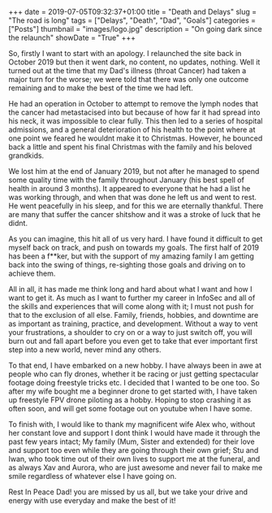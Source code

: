 +++
date = 2019-07-05T09:32:37+01:00
title = "Death and Delays"
slug = "The road is long"
tags = ["Delays", "Death", "Dad", "Goals"]
categories = ["Posts"]
thumbnail = "images/logo.jpg"
description = "On going dark since the relaunch"
showDate = "True"
+++

So, firstly I want to start with an apology. I relaunched the site back in October 2019 but then it went dark, no content, no updates, nothing. Well it turned out at the time that my Dad's illness (throat Cancer) had taken a major turn for the worse; we were told that there was only one outcome remaining and to make the best of the time we had left.

He had an operation in October to attempt to remove the lymph nodes that the cancer had metastacised into but because of how far it had spread into his neck, it was impossible to clear fully. This then led to a series of hospital admissions, and a general deterioration of his health to the point where at one point we feared he wouldnt make it to Christmas. However, he bounced back a little and spent his final Christmas with the family and his beloved grandkids.

We lost him at the end of January 2019, but not after he managed to spend some quality time with the family throughout January (his best spell of health in around 3 months). It appeared to everyone that he had a list he was working through, and when that was done he left us and went to rest. He went peacefully in his sleep, and for this we are eternally thankful. There are many that suffer the cancer shitshow and it was a stroke of luck that he didnt.

As you can imagine, this hit all of us very hard. I have found it difficult to get myself back on track, and push on towards my goals. The first half of 2019 has been a f**ker, but with the support of my amazing family I am getting back into the swing of things, re-sighting those goals and driving on to achieve them.

All in all, it has made me think long and hard about what I want and how I want to get it. As much as I want to further my career in InfoSec and all of the skills and experiences that will come along with it; I must not push for that to the exclusion of all else. Family, friends, hobbies, and downtime are as important as training, practice, and development. Without a way to vent your frustrations, a shoulder to cry on or a way to just switch off, you will burn out and fall apart before you even get to take that ever important first step into a new world, never mind any others.

To that end, I have embarked on a new hobby. I have always been in awe at people who can fly drones, whether it be racing or just getting spectacular footage doing freestyle tricks etc. I decided that I wanted to be one too. So after my wife bought me a beginner drone to get started with, I have taken up freestyle FPV drone piloting as a hobby. Hoping to stop crashing it as often soon, and will get some footage out on youtube when I have some.

To finish with, I would like to thank my magnificent wife Alex who, without her constant love and support I dont think I would have made it through the past few years intact; My family (Mum, Sister and extended) for their love and support too even while they are going through their own grief; Stu and Iwan, who took time out of their own lives to support me at the funeral, and as always Xav and Aurora, who are just awesome and never fail to make me smile regardless of whatever else I have going on.

Rest In Peace Dad! you are missed by us all, but we take your drive and energy with use everyday and make the best of it!

